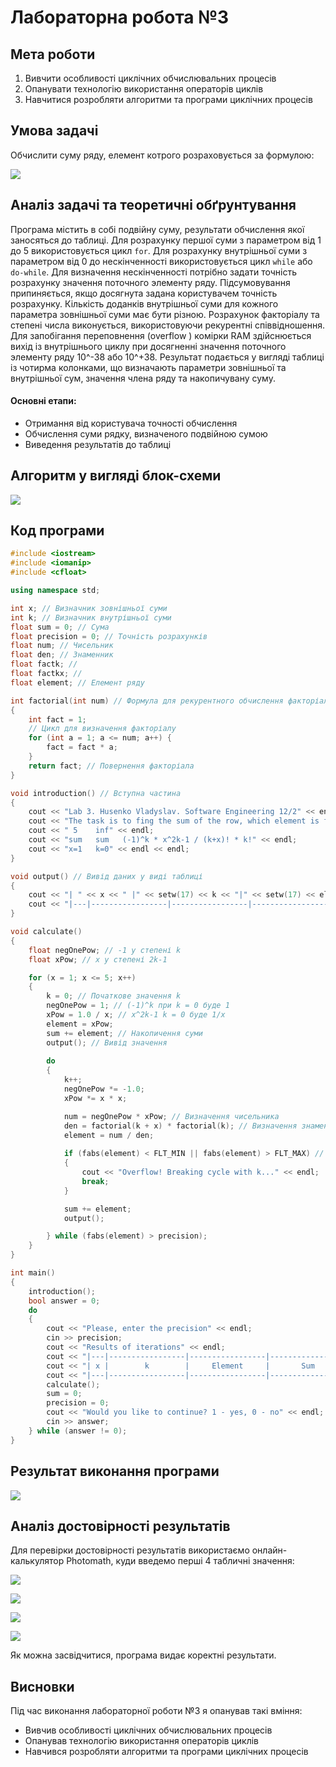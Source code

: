 # Лабораторна робота №3

## Мета роботи

1. Вивчити особливості циклічних обчислювальних процесів
2. Опанувати технологію використання операторів циклів
3. Навчитися розробляти алгоритми та програми циклічних процесів

## Умова задачі

Обчислити суму ряду, елемент котрого розраховується за формулою:

![](images/lab_3/task.jpeg)

## Аналіз задачі та теоретичні обґрунтування

Програма містить в собі подвійну суму, результати обчислення якої заносяться до таблиці. Для розрахунку першої суми з параметром від 1 до 5 використовується цикл `for`. Для розрахунку внутрішньої суми з параметром від 0 до нескінченності використовується цикл `while` або `do-while`. Для визначення нескінченності потрібно задати точність розрахунку значення поточного элементу ряду. Підсумовування припиняється, якщо досягнута задана користувачем точність розрахунку. Кількість доданків внутрішньої суми для кожного параметра зовнішньої суми має бути різною. Розрахунок факторіалу та степені числа виконується, використовуючи рекурентні співвідношення. Для запобігання переповнення (overflow ) комірки RAM здійснюється вихід із внутрішнього циклу при досягненні значення поточного элементу ряду 10^-38 або 10^+38. Результат подається  у вигляді таблиці із чотирма колонками, що визначають параметри зовнішньої та внутрішньої сум, значення члена ряду та накопичувану суму.

#### Основні етапи:

  - Отримання від користувача точності обчислення
  - Обчислення суми рядку, визначеного подвійною сумою
  - Виведення результатів до таблиці

## Алгоритм у вигляді блок-схеми

![](images/lab_3/scheme.jpeg)

## Код програми

```cpp
#include <iostream>
#include <iomanip>
#include <cfloat>

using namespace std;

int x; // Визначник зовнішньої суми
int k; // Визначник внутрішньої суми
float sum = 0; // Сума
float precision = 0; // Точність розрахунків
float num; // Чисельник
float den; // Знаменник
float factk; //
float factkx; //
float element; // Елемент ряду

int factorial(int num) // Формула для рекурентного обчислення факторіала
{
	int fact = 1;
	// Цикл для визначення факторіалу
	for (int a = 1; a <= num; a++) {
		fact = fact * a;
	}
	return fact; // Повернення факторіала
}

void introduction() // Вступна частина
{
	cout << "Lab 3. Husenko Vladyslav. Software Engineering 12/2" << endl;
	cout << "The task is to fing the sum of the row, which element is found by a given formula" << endl << endl;
	cout << " 5    inf" << endl;
	cout << "sum   sum   (-1)^k * x^2k-1 / (k+x)! * k!" << endl;
	cout << "x=1   k=0" << endl << endl;
}

void output() // Вивід даних у виді таблиці
{
	cout << "| " << x << " |" << setw(17) << k << "|" << setw(17) << element << "|" << setw(17) << sum << "|" << endl;
	cout << "|---|-----------------|-----------------|-----------------|" << endl;
}

void calculate()
{
	float negOnePow; // -1 у степені k
	float xPow; // x у степені 2k-1

	for (x = 1; x <= 5; x++)
	{
		k = 0; // Початкове значення k
		negOnePow = 1; // (-1)^k при k = 0 буде 1
		xPow = 1.0 / x; // x^2k-1 k = 0 буде 1/x
		element = xPow;
		sum += element; // Накопичення суми
		output(); // Вивід значення
		
		do
		{
			k++; 
			negOnePow *= -1.0;
			xPow *= x * x;	

			num = negOnePow * xPow; // Визначення чисельника
			den = factorial(k + x) * factorial(k); // Визначення знаменника
			element = num / den; 
			
			if (fabs(element) < FLT_MIN || fabs(element) > FLT_MAX) // Виконати вихід із програми при перевищенні лімітних значень
			{
				cout << "Overflow! Breaking cycle with k..." << endl;
				break;
			}

			sum += element;
			output();

		} while (fabs(element) > precision);
	}
}

int main()
{
	introduction();
	bool answer = 0;
	do
	{
		cout << "Please, enter the precision" << endl;
		cin >> precision;
		cout << "Results of iterations" << endl;
		cout << "|---|-----------------|-----------------|-----------------|" << endl;
		cout << "| x |        k        |     Element     |       Sum       |" << endl;
		cout << "|---|-----------------|-----------------|-----------------|" << endl;
		calculate();
		sum = 0;
		precision = 0;
		cout << "Would you like to continue? 1 - yes, 0 - no" << endl;
		cin >> answer;
	} while (answer != 0);
}
```

## Результат виконання програми 

![](images/lab_3/result.png)

## Аналіз достовірності результатів

Для перевірки достовірності результатів використаємо онлайн-калькулятор Photomath, куди введемо перші 4 табличні значення:

![](images/lab_3/check1.jpeg)

![](images/lab_3/check2.jpeg)

![](images/lab_3/check3.jpeg)

![](images/lab_3/check4.jpeg)

Як можна засвідчитися, програма видає коректні результати.

## Висновки 

Під час виконання лабораторної роботи №3 я опанував такі вміння:
- Вивчив особливості циклічних обчислювальних процесів
- Опанував технологію використання операторів циклів
- Навчився розробляти алгоритми та програми циклічних процесів
